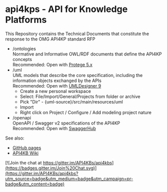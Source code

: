api4kps - API for Knowledge Platforms
=======

This Repository contains the Technical Documents that constitute the response to the OMG API4KP standard RFP

* /ontologies
<br> Normative and Informative OWL/RDF documents that define the API4KP concepts
<br> Recommended: Open with [Protege 5.x](https://protege.stanford.edu/products.php)
* /uml
<br> UML models that describe the core specification, including the information objects exchanged by the APIs
<br> Recommended: Open with [UMLDesigner 9](http://www.umldesigner.org/download/)
  * Create a new personal workspace
  * Select: File/Import/General/Projects from folder or archive
  * Pick "Dir" - {uml-source}/src/main/resources/uml
  * Import
  * Right click on Project / Configure / Add modeling project nature
* /openapi
<br> OpenAPI / Swagger v2 specifications of the API4KP
<br> Recommended: Open with [SwaggerHub](https://swagger.io/tools/swaggerhub/)

See also:
* [GitHub pages](https://api4kbs.github.io/)
* [API4KB Wiki](http://www.omgwiki.org/API4KB/doku.php?id=start)

[![Join the chat at https://gitter.im/API4KBs/api4kbs](https://badges.gitter.im/Join%20Chat.svg)](https://gitter.im/API4KBs/api4kbs?utm_source=badge&utm_medium=badge&utm_campaign=pr-badge&utm_content=badge)
